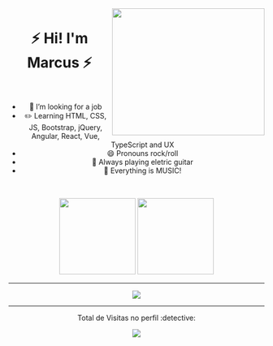 <img align='right' src="https://media1.giphy.com/media/v1.Y2lkPTc5MGI3NjExZHViaW8wM2RrbXU5aXdjbWlnMWt4NzR6cnZqaGRoejYzZnJsYmprcSZlcD12MV9pbnRlcm5hbF9naWZfYnlfaWQmY3Q9Zw/YJGcmZMP7ljIA/giphy.webp" width="300" height="250">

<h1 align="center">⚡ Hi! I'm Marcus ⚡</h1>

<div align="center"><br>
  


- 🌱 I’m looking for a job
- ✏️ Learning HTML, CSS, JS, Bootstrap, jQuery, Angular, React, Vue, TypeScript and UX 
- 😄 Pronouns rock/roll
- 🎸 Always playing eletric guitar
- 🎵 Everything is MUSIC!

  
##

<div align="center"><br>
  
  <a href="https://github.com/boymarcu"> 
  <img height="150em" src="https://github-readme-stats.vercel.app/api?username=boymarcu&show_icons=true&theme=cobalt&include_all_commits=true&count_private=false"/></a>  
  <img height="150em" src="https://github-readme-stats.vercel.app/api/top-langs/?username=boymarcu&layout=compact&langs_count=7&theme=cobalt"/>
  
</div>                                                                                                                                                
                                                                                                                                                    
                                                                                                                                                   
                                                                                                                                                 
   </spam> 
  
 ---
  
  <div>   
  
  <a href="https://www.linkedin.com/in/marcus-lima-ab7a64207/" target="_blank"><img src="https://img.shields.io/badge/-LinkedIn-%230077B5?style=for-the-badge&logo=linkedin&logoColor=white" target="_blank"></a>  
  
</div>
  
 ---
  
   </div>
  
  <p align="center"> Total de Visitas no perfil :detective: <br>
<p align="center"> 
   <img alingn="center" src="[https://profile-counter.glitch.me/boymarcu/count.svg](https://img.shields.io/badge/-LinkedIn-%230077B5?style=for-the-badge&logo=linkedin&logoColor=white" target="_blank)" />
</p>
